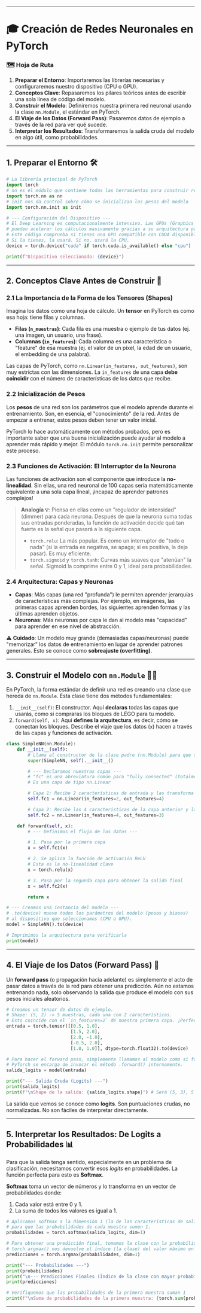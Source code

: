 
-----

# 🎓 Creación de Redes Neuronales en PyTorch 


### 🗺️ Hoja de Ruta

1.  **Preparar el Entorno**: Importaremos las librerías necesarias y configuraremos nuestro dispositivo (CPU o GPU).
2.  **Conceptos Clave**: Repasaremos los pilares teóricos antes de escribir una sola línea de código del modelo.
3.  **Construir el Modelo**: Definiremos nuestra primera red neuronal usando la clase `nn.Module`, el estándar en PyTorch.
4.  **El Viaje de los Datos (Forward Pass)**: Pasaremos datos de ejemplo a través de la red para ver qué sucede.
5.  **Interpretar los Resultados**: Transformaremos la salida cruda del modelo en algo útil, como probabilidades.

-----

## 1\. Preparar el Entorno 🛠️


```python
# La librería principal de PyTorch
import torch
# nn es el módulo que contiene todas las herramientas para construir redes neuronales (capas, funciones de activación, etc.)
import torch.nn as nn
# init nos da control sobre cómo se inicializan los pesos del modelo
import torch.nn.init as init

# --- Configuración del Dispositivo ---
# El Deep Learning es computacionalmente intensivo. Las GPUs (Graphics Processing Units)
# pueden acelerar los cálculos masivamente gracias a su arquitectura paralela.
# Este código comprueba si tienes una GPU compatible con CUDA disponible.
# Si la tienes, la usará. Si no, usará la CPU.
device = torch.device("cuda" if torch.cuda.is_available() else "cpu")

print(f"Dispositivo seleccionado: {device}")
```

-----

## 2\. Conceptos Clave Antes de Construir 🧠


### 2.1 La Importancia de la Forma de los Tensores (Shapes)

Imagina los datos como una hoja de cálculo. Un **tensor** en PyTorch es como esa hoja: tiene filas y columnas.

  * **Filas (`n_muestras`)**: Cada fila es una muestra o ejemplo de tus datos (ej. una imagen, un usuario, una frase).
  * **Columnas (`in_features`)**: Cada columna es una característica o "feature" de esa muestra (ej. el valor de un píxel, la edad de un usuario, el embedding de una palabra).

Las capas de PyTorch, como `nn.Linear(in_features, out_features)`, son muy estrictas con las dimensiones. La `in_features` de una capa **debe coincidir** con el número de características de los datos que recibe.


### 2.2 Inicialización de Pesos

Los **pesos** de una red son los parámetros que el modelo aprende durante el entrenamiento. Son, en esencia, el "conocimiento" de la red. Antes de empezar a entrenar, estos pesos deben tener un valor inicial.

PyTorch lo hace automáticamente con métodos probados, pero es importante saber que una buena inicialización puede ayudar al modelo a aprender más rápido y mejor. El módulo `torch.nn.init` permite personalizar este proceso.

### 2.3 Funciones de Activación: El Interruptor de la Neurona

Las funciones de activación son el componente que introduce la **no-linealidad**. Sin ellas, una red neuronal de 100 capas sería matemáticamente equivalente a una sola capa lineal, ¡incapaz de aprender patrones complejos\!

> **Analogía 💡**: Piensa en ellas como un "regulador de intensidad" (dimmer) para cada neurona. Después de que la neurona suma todas sus entradas ponderadas, la función de activación decide qué tan fuerte es la señal que pasará a la siguiente capa.
>
>   * `torch.relu`: La más popular. Es como un interruptor de "todo o nada" (si la entrada es negativa, se apaga; si es positiva, la deja pasar). Es muy eficiente.
>   * `torch.sigmoid` y `torch.tanh`: Curvas más suaves que "atenúan" la señal. Sigmoid la comprime entre 0 y 1, ideal para probabilidades.

### 2.4 Arquitectura: Capas y Neuronas

  * **Capas**: Más capas (una red "profunda") le permiten aprender jerarquías de características más complejas. Por ejemplo, en imágenes, las primeras capas aprenden bordes, las siguientes aprenden formas y las últimas aprenden objetos.
  * **Neuronas**: Más neuronas por capa le dan al modelo más "capacidad" para aprender en ese nivel de abstracción.

⚠️ **Cuidado**: Un modelo muy grande (demasiadas capas/neuronas) puede "memorizar" los datos de entrenamiento en lugar de aprender patrones generales. Esto se conoce como **sobreajuste (overfitting)**.

-----

## 3\. Construir el Modelo con `nn.Module` 👷‍♀️

En PyTorch, la forma estándar de definir una red es creando una clase que hereda de `nn.Module`. Esta clase tiene dos métodos fundamentales:

1.  `__init__(self)`: El constructor. Aquí **declaras** todas las capas que usarás, como si compraras los bloques de LEGO para tu modelo.
2.  `forward(self, x)`: Aquí **defines la arquitectura**, es decir, cómo se conectan los bloques. Describe el viaje que los datos (`x`) hacen a través de las capas y funciones de activación.

<!-- end list -->

```python
class SimpleNN(nn.Module):
    def __init__(self):
        # Llama al constructor de la clase padre (nn.Module) para que todo se configure correctamente
        super(SimpleNN, self).__init__()

        # --- Declaramos nuestras capas ---
        # "fc" es una abreviatura común para "fully connected" (totalmente conectada)
        # Es una capa de tipo nn.Linear

        # Capa 1: Recibe 2 características de entrada y las transforma en 4.
        self.fc1 = nn.Linear(in_features=2, out_features=4)

        # Capa 2: Recibe las 4 características de la capa anterior y las transforma en 3 (nuestra salida final).
        self.fc2 = nn.Linear(in_features=4, out_features=3)

    def forward(self, x):
        # --- Definimos el flujo de los datos ---

        # 1. Pasa por la primera capa
        x = self.fc1(x)

        # 2. Se aplica la función de activación ReLU
        # Esta es la no-linealidad clave
        x = torch.relu(x)

        # 3. Pasa por la segunda capa para obtener la salida final
        x = self.fc2(x)

        return x

# --- Creamos una instancia del modelo ---
# .to(device) mueve todos los parámetros del modelo (pesos y biases)
# al dispositivo que seleccionamos (CPU o GPU).
model = SimpleNN().to(device)

# Imprimimos la arquitectura para verificarla
print(model)
```

-----

## 4\. El Viaje de los Datos (Forward Pass) 🚀

Un **forward pass** (o propagación hacia adelante) es simplemente el acto de pasar datos a través de la red para obtener una predicción. Aún no estamos entrenando nada, solo observando la salida que produce el modelo con sus pesos iniciales aleatorios.

```python
# Creamos un tensor de datos de ejemplo.
# Shape: (5, 2) -> 5 muestras, cada una con 2 características.
# Esto coincide con el `in_features=2` de nuestra primera capa. ¡Perfecto!
entrada = torch.tensor([[0.5, 1.0],
                        [1.5, 2.0],
                        [2.0, -1.0],
                        [-0.5, 2.0],
                        [1.0, 1.0]], dtype=torch.float32).to(device)

# Para hacer el forward pass, simplemente llamamos al modelo como si fuera una función
# PyTorch se encarga de invocar el método .forward() internamente.
salida_logits = model(entrada)

print("--- Salida Cruda (Logits) ---")
print(salida_logits)
print(f"\nShape de la salida: {salida_logits.shape}") # Será (5, 3), 5 muestras con 3 valores de salida cada una.
```

La salida que vemos se conoce como **logits**. Son puntuaciones crudas, no normalizadas. No son fáciles de interpretar directamente.

-----

## 5\. Interpretar los Resultados: De Logits a Probabilidades 📊

Para que la salida tenga sentido, especialmente en un problema de clasificación, necesitamos convertir esos *logits* en probabilidades. La función perfecta para esto es **Softmax**.

**Softmax** toma un vector de números y lo transforma en un vector de probabilidades donde:

1.  Cada valor está entre 0 y 1.
2.  La suma de todos los valores es igual a 1.

<!-- end list -->

```python
# Aplicamos softmax a la dimensión 1 (la de las características de salida)
# para que las probabilidades de cada muestra sumen 1.
probabilidades = torch.softmax(salida_logits, dim=1)

# Para obtener una predicción final, tomamos la clase con la probabilidad más alta.
# torch.argmax() nos devuelve el índice (la clase) del valor máximo en la dimensión 1.
predicciones = torch.argmax(probabilidades, dim=1)

print("--- Probabilidades ---")
print(probabilidades)
print("\n--- Predicciones Finales (Índice de la clase con mayor probabilidad) ---")
print(predicciones)

# Verifiquemos que las probabilidades de la primera muestra suman 1
print(f"\nSuma de probabilidades de la primera muestra: {torch.sum(probabilidades[0]):.4f}")
```

-----

